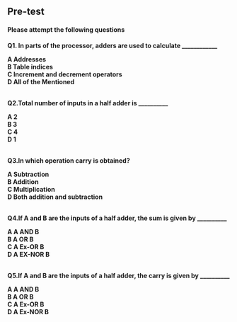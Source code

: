 ## <b> Pre-test
#### Please attempt the following questions

Q1. In parts of the processor, adders are used to calculate ____________<br>

A   Addresses<br>
B   Table indices<br>
C   Increment and decrement operators<br>
<b>D   All of the Mentioned</b><br><br>


Q2.Total number of inputs in a half adder is __________<br>

<b>A   2</b><br>
B   3<br>
C   4<br>
D   1<br><br>


Q3.In which operation carry is obtained?<br>

A   Subtraction<br>
<b>B   Addition</b><br>
C   Multiplication<br>
D   Both addition and subtraction<br><br>


Q4.If A and B are the inputs of a half adder, the sum is given by __________<br>

A   A AND B<br>
B   A OR B<br>
<b>C   A Ex-OR B</b><br>
D  A EX-NOR B<br><br>


Q5.If A and B are the inputs of a half adder, the carry is given by __________<br>

<b>A   A AND B</b><br>
B   A OR B<br>
C   A Ex-OR B<br>
D   A Ex-NOR B<br><br>